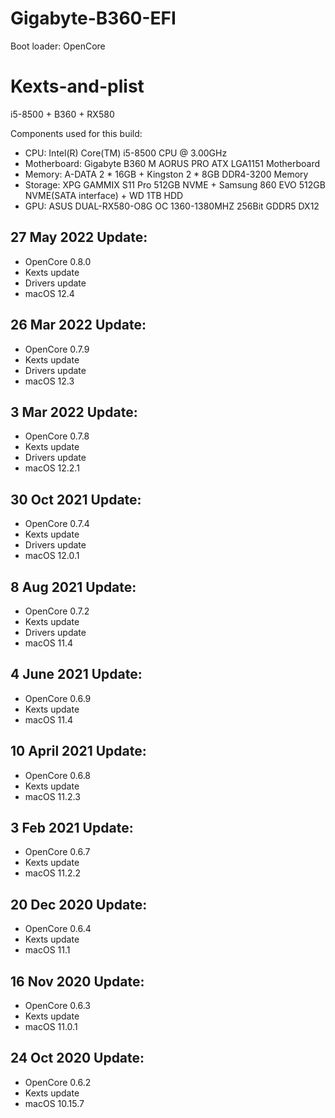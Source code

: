 # Gigabyte-B360-EFI

Boot loader: OpenCore

# Kexts-and-plist
i5-8500 + B360 + RX580

Components used for this build:

- CPU: Intel(R) Core(TM) i5-8500 CPU @ 3.00GHz
- Motherboard: Gigabyte B360 M AORUS PRO ATX LGA1151 Motherboard
- Memory: A-DATA 2 * 16GB + Kingston 2 * 8GB DDR4-3200 Memory
- Storage: XPG GAMMIX S11 Pro 512GB NVME + Samsung 860 EVO 512GB NVME(SATA interface) + WD 1TB HDD
- GPU: ASUS DUAL-RX580-O8G OC 1360-1380MHZ 256Bit GDDR5 DX12

## 27 May 2022 Update:
- OpenCore 0.8.0
- Kexts update
- Drivers update
- macOS 12.4

## 26 Mar 2022 Update:
- OpenCore 0.7.9
- Kexts update
- Drivers update
- macOS 12.3

## 3 Mar 2022 Update:
- OpenCore 0.7.8
- Kexts update
- Drivers update
- macOS 12.2.1

## 30 Oct 2021 Update:
- OpenCore 0.7.4
- Kexts update
- Drivers update
- macOS 12.0.1

## 8 Aug 2021 Update:
- OpenCore 0.7.2
- Kexts update
- Drivers update
- macOS 11.4

## 4 June 2021 Update:
- OpenCore 0.6.9
- Kexts update
- macOS 11.4

## 10 April 2021 Update:
- OpenCore 0.6.8
- Kexts update
- macOS 11.2.3

## 3 Feb 2021 Update:
- OpenCore 0.6.7
- Kexts update
- macOS 11.2.2

## 20 Dec 2020 Update:
- OpenCore 0.6.4
- Kexts update
- macOS 11.1

## 16 Nov 2020 Update:
- OpenCore 0.6.3
- Kexts update
- macOS 11.0.1

## 24 Oct 2020 Update:
- OpenCore 0.6.2
- Kexts update
- macOS 10.15.7